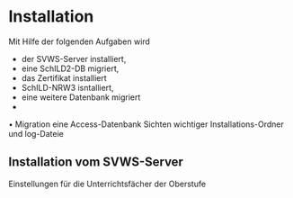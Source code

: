 # Installation
Mit Hilfe der folgenden Aufgaben wird 
+ der SVWS-Server installiert,
+ eine SchILD2-DB migriert,
+ das Zertifikat installiert
+ SchILD-NRW3 isntalliert,
+ eine weitere Datenbank migriert
+ 
•	Migration eine Access-Datenbank
Sichten wichtiger Installations-Ordner und log-Dateie


## Installation vom SVWS-Server
Einstellungen für die Unterrichtsfächer der Oberstufe 
